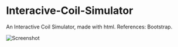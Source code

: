 # Interacive-Coil-Simulator
An Interactive Coil Simulator, made with html.
References: Bootstrap.

![Screenshot](https://i.imgur.com/fIabRGX_d.webp?maxwidth=1520&fidelity=grand)
